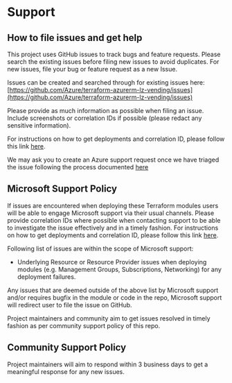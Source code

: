 # Support

## How to file issues and get help

This project uses GitHub issues to track bugs and feature requests.
Please search the existing issues before filing new issues to avoid duplicates.
For new issues, file your bug or feature request as a new Issue.

Issues can be created and searched through for existing issues here: [https://github.com/Azure/terraform-azurerm-lz-vending/issues](https://github.com/Azure/terraform-azurerm-lz-vending/issues)

Please provide as much information as possible when filing an issue.
Include screenshots or correlation IDs if possible (please redact any sensitive information).

For instructions on how to get deployments and correlation ID, please follow this link [here](https://docs.microsoft.com/azure/azure-resource-manager/templates/deployment-history?tabs=azure-portal#get-deployments-and-correlation-id).

We may ask you to create an Azure support request once we have triaged the issue following the process documented [here](https://docs.microsoft.com/azure/azure-portal/supportability/how-to-create-azure-support-request)

## Microsoft Support Policy

If issues are encountered when deploying these Terraform modules users will be able to engage Microsoft support via their usual channels.
Please provide correlation IDs where possible when contacting support to be able to investigate the issue effectively and in a timely fashion.
For instructions on how to get deployments and correlation ID, please follow this link [here](https://docs.microsoft.com/en-us/azure/azure-resource-manager/templates/deployment-history?tabs=azure-portal#get-deployments-and-correlation-id).

Following list of issues are within the scope of Microsoft support:

- Underlying Resource or Resource Provider issues when deploying modules (e.g. Management Groups, Subscriptions, Networking) for any deployment failures.

Any issues that are deemed outside of the above list by Microsoft support and/or requires bugfix in the module or code in the repo, Microsoft support will redirect user to file the issue on GitHub.

Project maintainers and community aim to get issues resolved in timely fashion as per community support policy of this repo.

## Community Support Policy

Project maintainers will aim to respond within 3 business days to get a meaningful response for any new issues.
